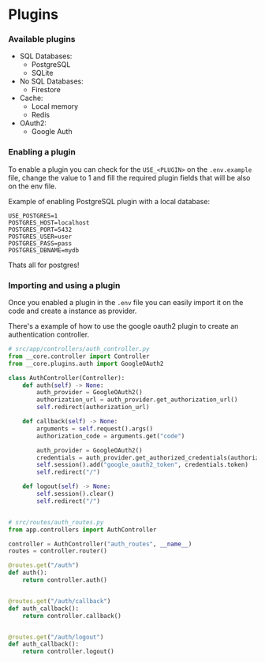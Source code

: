 # Plugins

### Available plugins

- SQL Databases:
    - PostgreSQL
    - SQLite
- No SQL Databases:
    - Firestore
- Cache:
    - Local memory
    - Redis
- OAuth2:
    - Google Auth

### Enabling a plugin

To enable a plugin you can check for the `USE_<PLUGIN>` on the `.env.example`
file, change the value to 1 and fill the required plugin fields that will be
also on the env file.

Example of enabling PostgreSQL plugin with a local database:

```shell
USE_POSTGRES=1
POSTGRES_HOST=localhost
POSTGRES_PORT=5432
POSTGRES_USER=user
POSTGRES_PASS=pass
POSTGRES_DBNAME=mydb
```

Thats all for postgres!

### Importing and using a plugin

Once you enabled a plugin in the `.env` file you can easily import it on the code
and create a instance as provider.

There's a example of how to use the google oauth2 plugin to create an authentication
controller.

```python
# src/app/controllers/auth_controller.py
from __core.controller import Controller
from __core.plugins.auth import GoogleOAuth2

class AuthController(Controller):
    def auth(self) -> None:
        auth_provider = GoogleOAuth2()
        authorization_url = auth_provider.get_authorization_url()
        self.redirect(authorization_url)

    def callback(self) -> None:
        arguments = self.request().args()
        authorization_code = arguments.get("code") 

        auth_provider = GoogleOAuth2()
        credentials = auth_provider.get_authorized_credentials(authorization_code)
        self.session().add("google_oauth2_token", credentials.token)
        self.redirect("/")

    def logout(self) -> None:
        self.session().clear()
        self.redirect("/")


# src/routes/auth_routes.py
from app.controllers import AuthController

controller = AuthController("auth_routes", __name__)
routes = controller.router()

@routes.get("/auth")
def auth():
    return controller.auth()


@routes.get("/auth/callback")
def auth_callback():
    return controller.callback()


@routes.get("/auth/logout")
def auth_callback():
    return controller.logout()
```
